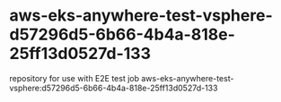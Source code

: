 # aws-eks-anywhere-test-vsphere-d57296d5-6b66-4b4a-818e-25ff13d0527d-133
repository for use with E2E test job aws-eks-anywhere-test-vsphere:d57296d5-6b66-4b4a-818e-25ff13d0527d-133
